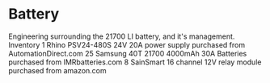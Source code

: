 # Battery
Engineering surrounding the 21700 LI battery, and it's management.
Inventory
    1 Rhino PSV24-480S  24V 20A power supply purchased from AutomationDirect.com
    25 Samsung 40T 21700 4000mAh 30A Batteries purchased from IMRbatteries.com
    8 SainSmart 16 channel 12V relay module purchased from amazon.com
